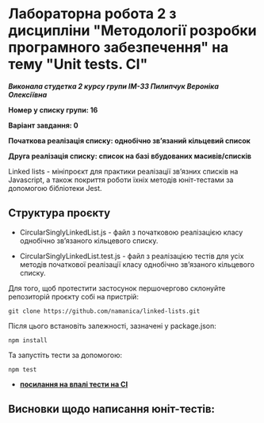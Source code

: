 # Лабораторна робота 2 з дисципліни "Методології розробки програмного забезпечення" на тему "Unit tests. CI"

**_Виконала студетка 2 курсу групи ІМ-33 Пилипчук Вероніка Олексіївна_**

**Номер у списку групи: 16**

**Варіант завдання: 0**

**Початкова реалізація списку: однобічно зв’язаний кільцевий список**

**Друга реалізація списку: список на базі вбудованих масивів/списків**

Linked lists - мініпроєкт для практики реалізації звʼязних списків на Javascript, а також покриття роботи їхніх методів юніт-тестами за допомогою бібліотеки Jest.

## Структура проєкту

- CircularSinglyLinkedList.js - файл з початковою реалізацією класу однобічно звʼязаного кільцевого списку.

- CircularSinglyLinkedList.test.js - файл з реалізацією тестів для усіх методів початкової реалізації класу однобічно звʼязаного кільцевого списку.

Для того, щоб протестити застосунок першочергово склонуйте репозиторій проєкту собі на пристрій:

```
git clone https://github.com/namanica/linked-lists.git
```

Після цього встановіть залежності, зазначені у package.json:

```
npm install
```

Та запустіть тести за допомогою:

```
npm test
```

- [**посилання на впалі тести на CI**](https://github.com/namanica/linked-lists/actions/runs/14292119811)

## Висновки щодо написання юніт-тестів:
